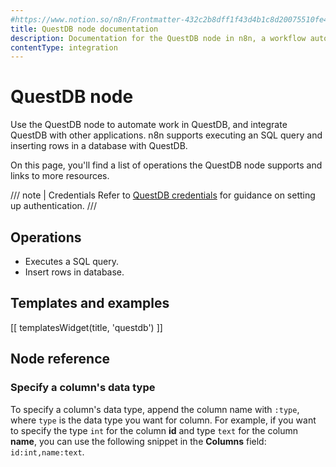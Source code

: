 ```yaml
---
#https://www.notion.so/n8n/Frontmatter-432c2b8dff1f43d4b1c8d20075510fe4
title: QuestDB node documentation
description: Documentation for the QuestDB node in n8n, a workflow automation platform. Includes details of operations and configuration, and links to examples and credentials information.
contentType: integration
---
```


# QuestDB node

Use the QuestDB node to automate work in QuestDB, and integrate QuestDB with other applications. n8n supports executing an SQL query and inserting rows in a database with QuestDB.

On this page, you'll find a list of operations the QuestDB node supports and links to more resources.

/// note | Credentials
Refer to [QuestDB credentials](/integrations/builtin/credentials/questdb/) for guidance on setting up authentication. 
///

## Operations

* Executes a SQL query.
* Insert rows in database.

## Templates and examples

<!-- see https://www.notion.so/n8n/Pull-in-templates-for-the-integrations-pages-37c716837b804d30a33b47475f6e3780 -->
[[ templatesWidget(title, 'questdb') ]]

## Node reference

### Specify a column's data type

To specify a column's data type, append the column name with `:type`, where `type` is the data type you want for column. For example, if you want to specify the type `int` for the column **id** and type `text` for the column **name**, you can use the following snippet in the **Columns** field: `id:int,name:text`.






